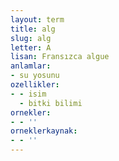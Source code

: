 ```yaml
---
layout: term
title: alg
slug: alg
letter: A
lisan: Fransızca algue
anlamlar:
- su yosunu
ozellikler:
- - isim
  - bitki bilimi
ornekler:
- - ''
orneklerkaynak:
- - ''
---
```

